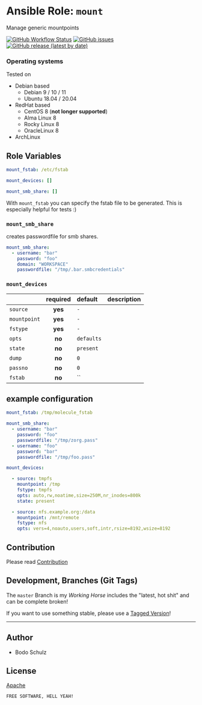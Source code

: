 # Ansible Role:  `mount`

Manage generic mountpoints

[![GitHub Workflow Status](https://img.shields.io/github/workflow/status/bodsch/ansible-icinga2/CI)][ci]
[![GitHub issues](https://img.shields.io/github/issues/bodsch/ansible-mount)][issues]
[![GitHub release (latest by date)](https://img.shields.io/github/v/release/bodsch/ansible-mount)][releases]

[ci]: https://github.com/bodsch/ansible-mount/actions
[issues]: https://github.com/bodsch/ansible-mount/issues?q=is%3Aopen+is%3Aissue
[releases]: https://github.com/bodsch/ansible-mount/releases


### Operating systems

Tested on

* Debian based
    - Debian 9 / 10 / 11
    - Ubuntu 18.04 / 20.04
* RedHat based
    - CentOS 8 (**not longer supported**)
    - Alma Linux 8
    - Rocky Linux 8
    - OracleLinux 8
* ArchLinux

## Role Variables

```yaml
mount_fstab: /etc/fstab

mount_devices: []

mount_smb_share: []
```

With `mount_fstab` you can specify the fstab file to be generated.
This is especially helpful for tests :)


### `mount_smb_share`

creates passwordfile for smb shares.

```yaml
mount_smb_share:
  - username: "bar"
    password: "foo"
    domain: "WORKSPACE"
    passwordfile: "/tmp/.bar.smbcredentials"
```


### `mount_devices`

|              | required | default    | description |
| :---         | :---:    | :---       | :---        |
| `source`     | **yes**  | `-`        |             |
| `mountpoint` | **yes**  | `-`        |             |
| `fstype`     | **yes**  | `-`        |             |
| `opts`       | **no**   | `defaults` |             |
| `state`      | **no**   | `present`  |             |
| `dump`       | **no**   | `0`        |             |
| `passno`     | **no**   | `0`        |             |
| `fstab`      | **no**   | ``         |             |

## example configuration

```yaml
mount_fstab: /tmp/molecule_fstab

mount_smb_share:
  - username: "bar"
    password: "foo"
    passwordfile: "/tmp/zorg.pass"
  - username: "foo"
    password: "bar"
    passwordfile: "/tmp/foo.pass"

mount_devices:

  - source: tmpfs
    mountpoint: /tmp
    fstype: tmpfs
    opts: auto,rw,noatime,size=250M,nr_inodes=800k
    state: present

  - source: nfs.example.org:/data
    mountpoint: /mnt/remote
    fstype: nfs
    opts: vers=4,noauto,users,soft,intr,rsize=8192,wsize=8192
```


## Contribution

Please read [Contribution](CONTRIBUTING.md)

## Development,  Branches (Git Tags)

The `master` Branch is my *Working Horse* includes the "latest, hot shit" and can be complete broken!

If you want to use something stable, please use a [Tagged Version](https://github.com/bodsch/ansible-mount/tags)!

---

## Author

- Bodo Schulz

## License

[Apache](LICENSE)

`FREE SOFTWARE, HELL YEAH!`
